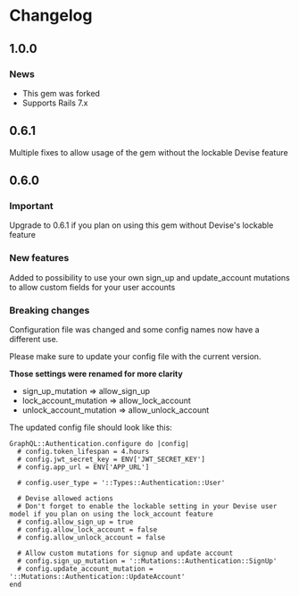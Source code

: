 # Changelog

## 1.0.0

### News

- This gem was forked
- Supports Rails 7.x

## 0.6.1

Multiple fixes to allow usage of the gem without the lockable Devise
feature

## 0.6.0

### Important

Upgrade to 0.6.1 if you plan on using this gem without Devise's lockable
feature

### New features

Added to possibility to use your own sign_up and update_account mutations
to allow custom fields for your user accounts

### Breaking changes

Configuration file was changed and some config names now have a different
use.

Please make sure to update your config file with the current version.

**Those settings were renamed for more clarity**
* sign_up_mutation => allow_sign_up
* lock_account_mutation => allow_lock_account
* unlock_account_mutation => allow_unlock_account

The updated config file should look like this:
```
GraphQL::Authentication.configure do |config|
  # config.token_lifespan = 4.hours
  # config.jwt_secret_key = ENV['JWT_SECRET_KEY']
  # config.app_url = ENV['APP_URL']

  # config.user_type = '::Types::Authentication::User'

  # Devise allowed actions
  # Don't forget to enable the lockable setting in your Devise user model if you plan on using the lock_account feature
  # config.allow_sign_up = true
  # config.allow_lock_account = false
  # config.allow_unlock_account = false

  # Allow custom mutations for signup and update account
  # config.sign_up_mutation = '::Mutations::Authentication::SignUp'
  # config.update_account_mutation = '::Mutations::Authentication::UpdateAccount'
end
```
